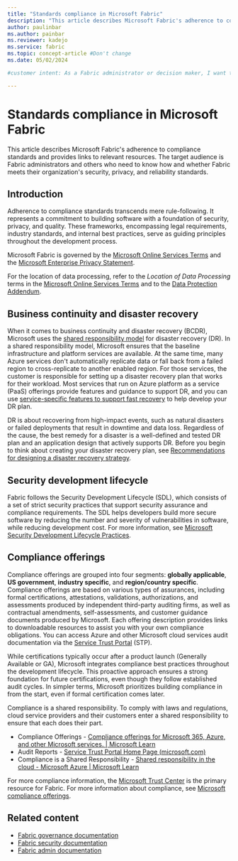 ```yaml
---
title: "Standards compliance in Microsoft Fabric"
description: "This article describes Microsoft Fabric's adherence to compliance standards."
author: paulinbar
ms.author: painbar
ms.reviewer: kadejo
ms.service: fabric
ms.topic: concept-article #Don't change
ms.date: 05/02/2024

#customer intent: As a Fabric administrator or decision maker, I want to learn about Fabric's adherence to compliance standards.

---
```


# Standards compliance in Microsoft Fabric

This article describes Microsoft Fabric's adherence to compliance standards and provides links to relevant resources. The target audience is Fabric administrators and others who need to know how and whether Fabric meets their organization's security, privacy, and reliability standards.

## Introduction

Adherence to compliance standards transcends mere rule-following. It represents a commitment to building software with a foundation of security, privacy, and quality. These frameworks, encompassing legal requirements, industry standards, and internal best practices, serve as guiding principles throughout the development process.

Microsoft Fabric is governed by the [Microsoft Online Services Terms](https://www.microsoftvolumelicensing.com/DocumentSearch.aspx?Mode=3&DocumentTypeId=31) and the [Microsoft Enterprise Privacy Statement](https://www.microsoft.com/privacystatement/OnlineServices/Default.aspx).

For the location of data processing, refer to the *Location of Data Processing* terms in the [Microsoft Online Services Terms](https://www.microsoftvolumelicensing.com/Downloader.aspx?DocumentId=9555) and to the [Data Protection Addendum](https://www.microsoft.com/download/details.aspx?id=101581).

## Business continuity and disaster recovery

When it comes to business continuity and disaster recovery (BCDR), Microsoft uses the [shared responsibility model](/azure/reliability/business-continuity-management-program) for disaster recovery (DR). In a shared responsibility model, Microsoft ensures that the baseline infrastructure and platform services are available. At the same time, many Azure services don't automatically replicate data or fall back from a failed region to cross-replicate to another enabled region. For those services, the customer is responsible for setting up a disaster recovery plan that works for their workload. Most services that run on Azure platform as a service (PaaS) offerings provide features and guidance to support DR, and you can use [service-specific features to support fast recovery](/azure/reliability/reliability-guidance-overview) to help develop your DR plan.

DR is about recovering from high-impact events, such as natural disasters or failed deployments that result in downtime and data loss. Regardless of the cause, the best remedy for a disaster is a well-defined and tested DR plan and an application design that actively supports DR. Before you begin to think about creating your disaster recovery plan, see [Recommendations for designing a disaster recovery strategy](/azure/well-architected/reliability/disaster-recovery).

## Security development lifecycle

Fabric follows the Security Development Lifecycle (SDL), which consists of a set of strict security practices that support security assurance and compliance requirements. The SDL helps developers build more secure software by reducing the number and severity of vulnerabilities in software, while reducing development cost. For more information, see [Microsoft Security Development Lifecycle Practices](https://www.microsoft.com/securityengineering/sdl/practices).

## Compliance offerings

Compliance offerings are grouped into four segments: **globally applicable**, **US government**, **industry specific**, and **region/country specific**. Compliance offerings are based on various types of assurances, including formal certifications, attestations, validations, authorizations, and assessments produced by independent third-party auditing firms, as well as contractual amendments, self-assessments, and customer guidance documents produced by Microsoft. Each offering description provides links to downloadable resources to assist you with your own compliance obligations. You can access Azure and other Microsoft cloud services audit documentation via the [Service Trust Portal](https://servicetrust.microsoft.com/) (STP).  

While certifications typically occur after a product launch (Generally Available or GA), Microsoft integrates compliance best practices throughout the development lifecycle. This proactive approach ensures a strong foundation for future certifications, even though they follow established audit cycles. In simpler terms, Microsoft prioritizes building compliance in from the start, even if formal certification comes later.

Compliance is a shared responsibility. To comply with laws and regulations, cloud service providers and their customers enter a shared responsibility to ensure that each does their part.

* Compliance Offerings - [Compliance offerings for Microsoft 365, Azure, and other Microsoft services. | Microsoft Learn](/compliance/regulatory/offering-home)
* Audit Reports - [Service Trust Portal Home Page (microsoft.com)](https://servicetrust.microsoft.com/ViewPage/HomePageVNext)
* Compliance is a Shared Responsibility - [Shared responsibility in the cloud - Microsoft Azure | Microsoft Learn](/azure/security/fundamentals/shared-responsibility?toc=%2Fcompliance%2Fassurance%2Ftoc.json&bc=%2Fcompliance%2Fassurance%2Fbreadcrumb%2Ftoc.json)

For more compliance information, the [Microsoft Trust Center](https://www.microsoft.com/trustcenter) is the primary resource for Fabric. For more information about compliance, see [Microsoft compliance offerings](/compliance/regulatory/offering-home).

## Related content

* [Fabric governance documentation](./governance/)
* [Fabric security documentation](../security/)
* [Fabric admin documentation](../admin/)